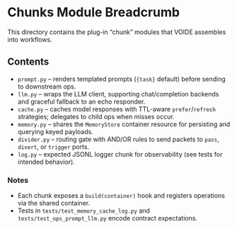 # Chunks Module Breadcrumb

This directory contains the plug-in “chunk” modules that VOIDE assembles into workflows.

## Contents
- `prompt.py` – renders templated prompts (`{task}` default) before sending to downstream ops.
- `llm.py` – wraps the LLM client, supporting chat/completion backends and graceful fallback to an echo responder.
- `cache.py` – caches model responses with TTL-aware `prefer`/`refresh` strategies; delegates to child ops when misses occur.
- `memory.py` – shares the `MemoryStore` container resource for persisting and querying keyed payloads.
- `divider.py` – routing gate with AND/OR rules to send packets to `pass`, `divert`, or `trigger` ports.
- `log.py` – expected JSONL logger chunk for observability (see tests for intended behavior).

### Notes
- Each chunk exposes a `build(container)` hook and registers operations via the shared container.
- Tests in `tests/test_memory_cache_log.py` and `tests/test_ops_prompt_llm.py` encode contract expectations.

